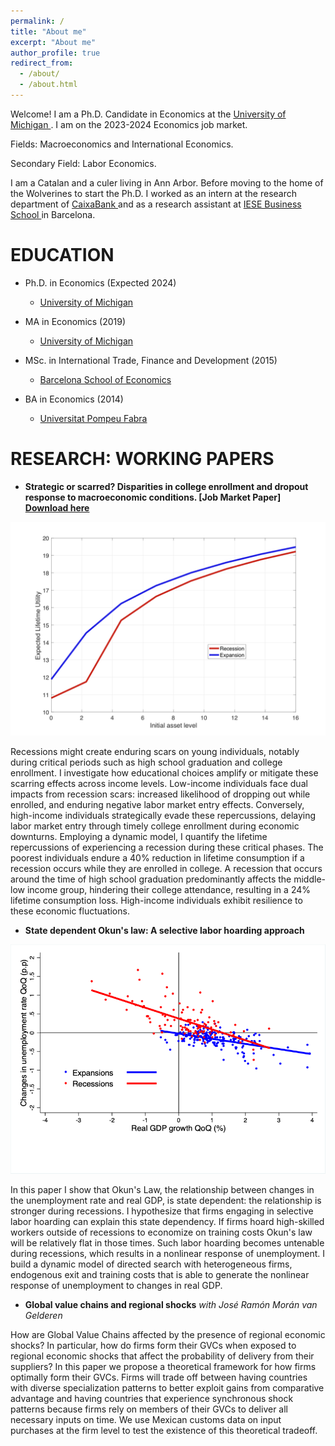 ```yaml
---
permalink: /
title: "About me"
excerpt: "About me"
author_profile: true
redirect_from: 
  - /about/
  - /about.html
---
```


Welcome! I am a Ph.D. Candidate in Economics at the <a href="https://lsa.umich.edu/econ/doctoral-program.html" target="_blank"> University of Michigan </a>. I am on the 2023-2024 Economics job market.

Fields: Macroeconomics and International Economics.

Secondary Field: Labor Economics.

I am a Catalan and a culer living in Ann Arbor. Before moving to the home of the Wolverines to start the Ph.D. I worked as an intern at the research department of <a href="https://www.caixabankresearch.com/en" target="_blank"> CaixaBank </a> and as a research assistant at <a href="https://www.iese.edu/" target="_blank"> IESE Business School </a> in Barcelona. 

EDUCATION
======

- Ph.D. in Economics (Expected 2024)
  - <a href="https://lsa.umich.edu/econ/doctoral-program.html" target="_blank"> University of Michigan </a> 

- MA in Economics (2019)
  - <a href="https://lsa.umich.edu/econ/doctoral-program.html" target="_blank"> University of Michigan </a> 

- MSc. in International Trade, Finance and Development (2015)
  - <a href="https://bse.eu/" target="_blank"> Barcelona School of Economics </a> 

- BA in Economics (2014)
  - <a href="https://www.upf.edu/" target="_blank"> Universitat Pompeu Fabra </a> 

RESEARCH: WORKING PAPERS
======

- **Strategic or scarred? Disparities in college enrollment and dropout response to macroeconomic conditions. [Job Market Paper] <a href="https://drive.google.com/uc?export=download&id=1w2fmktsDQWks6DhQtxBagb8_3Vbr82pM" target="_blank"> Download here </a>**

![](CF1.png)

Recessions might create enduring scars on young individuals, notably during critical periods such as high school graduation and college enrollment. I investigate how educational choices amplify or mitigate these scarring effects across income levels. Low-income individuals face dual impacts from recession scars: increased likelihood of dropping out while enrolled, and enduring negative labor market entry effects. Conversely, high-income individuals strategically evade these repercussions, delaying labor market entry through timely college enrollment during economic downturns. Employing a dynamic model, I quantify the lifetime repercussions of experiencing a recession during these critical phases. The poorest individuals endure a 40% reduction in lifetime consumption if a recession occurs while they are enrolled in college. A recession that occurs around the time of high school graduation predominantly affects the middle-low income group, hindering their college attendance, resulting in a 24% lifetime consumption loss. High-income individuals exhibit resilience to these economic fluctuations.

- **State dependent Okun's law: A selective labor hoarding approach**

![](State_dependent.png)

In this paper I show that Okun's Law, the relationship between changes in the unemployment rate and real GDP, is state dependent: the relationship is stronger during recessions. I hypothesize that firms engaging in selective labor hoarding can explain this state dependency. If firms hoard high-skilled workers outside of recessions to economize on training costs Okun's law will be relatively flat in those times. Such labor hoarding becomes untenable during recessions, which results in a nonlinear response of unemployment. I build a dynamic model of directed search with heterogeneous firms, endogenous exit and training costs that is able to generate the nonlinear response of unemployment to changes in real GDP.

- **Global value chains and regional shocks** *with José Ramón Morán van Gelderen*

How are Global Value Chains affected by the presence of regional economic shocks? In particular, how do firms form their GVCs when exposed to regional economic shocks that affect the probability of delivery from their suppliers? In this paper we propose a theoretical framework for how firms optimally form their GVCs. Firms will trade off between having countries with diverse specialization patterns to better exploit gains from comparative advantage and having countries that experience synchronous shock patterns because firms rely on members of their GVCs to deliver all necessary inputs on time. We use Mexican customs data on input purchases at the firm level to test the existence of this theoretical tradeoff. 




